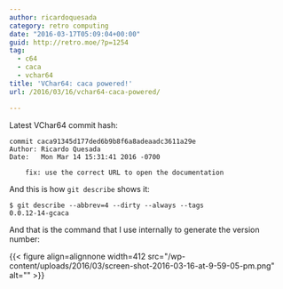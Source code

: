 ```yaml
---
author: ricardoquesada
category: retro computing
date: "2016-03-17T05:09:04+00:00"
guid: http://retro.moe/?p=1254
tag:
  - c64
  - caca
  - vchar64
title: 'VChar64: caca powered!'
url: /2016/03/16/vchar64-caca-powered/

---
```

Latest VChar64 commit hash:

```
commit caca91345d177ded6b9b8f6a8adeaadc3611a29e
Author: Ricardo Quesada
Date:   Mon Mar 14 15:31:41 2016 -0700

    fix: use the correct URL to open the documentation

```

And this is how `git describe` shows it:

```
$ git describe --abbrev=4 --dirty --always --tags
0.0.12-14-gcaca

```

And that is the command that I use internally to generate the version number:

{{< figure align=alignnone width=412 src="/wp-content/uploads/2016/03/screen-shot-2016-03-16-at-9-59-05-pm.png" alt="" >}}
